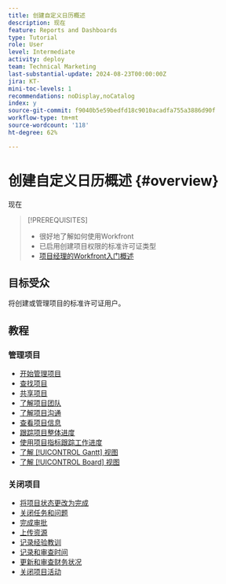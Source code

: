```yaml
---
title: 创建自定义日历概述
description: 现在
feature: Reports and Dashboards
type: Tutorial
role: User
level: Intermediate
activity: deploy
team: Technical Marketing
last-substantial-update: 2024-08-23T00:00:00Z
jira: KT-
mini-toc-levels: 1
recommendations: noDisplay,noCatalog
index: y
source-git-commit: f9040b5e59bedfd18c9010acadfa755a3886d90f
workflow-type: tm+mt
source-wordcount: '118'
ht-degree: 62%

---
```



# 创建自定义日历概述 {#overview}

现在

>[!PREREQUISITES]
>
>* 很好地了解如何使用Workfront
>* 已启用创建项目权限的标准许可证类型
>* [项目经理的Workfront入门概述](https://experienceleague.adobe.com/?recommended=Workfront-U-1-2022.1.planners)


## 目标受众

将创建或管理项目的标准许可证用户。

## 教程

### 管理项目

* [开始管理项目](/help/manage-work/projects/getting-started-manage-a-project.md)
* [查找项目](/help/manage-work/projects/find-projects.md)
* [共享项目](/help/manage-work/projects/share-a-project.md)
* [了解项目团队](/help/manage-work/projects/understand-the-project-team.md)
* [了解项目沟通](/help/manage-work/projects/understand-project-communication.md)
* [查看项目信息](/help/manage-work/projects/view-project-information.md)
* [跟踪项目整体进度](/help/manage-work/projects/track-overall-project-progress.md)
* [使用项目指标跟踪工作进度](/help/manage-work/projects/track-work-progress-with-project-metrics.md)
* [了解 [!UICONTROL Gantt] 视图](/help/manage-work/projects/understand-the-gantt-view.md)
* [了解 [!UICONTROL Board] 视图](/help/manage-work/projects/understand-the-board-view.md)


### 关闭项目

* [将项目状态更改为完成](/help/manage-work/projects/change-the-project-status.md)
* [关闭任务和问题](/help/manage-work/close-a-project/close-tasks-and-issues.md)
* [完成审批](/help/manage-work/close-a-project/complete-approvals.md)
* [上传资源](/help/manage-work/close-a-project/upload-assets.md)
* [记录经验教训](/help/manage-work/close-a-project/lessons-learned-from-closing-a-project.md)
* [记录和审查时间](/help/manage-work/close-a-project/log-and-review-hours.md)
* [更新和审查财务状况](/help/manage-work/project-finances/update-and-review-finances.md)
* [关闭项目活动](/help/manage-work/close-a-project/close-a-project-activity.md)
